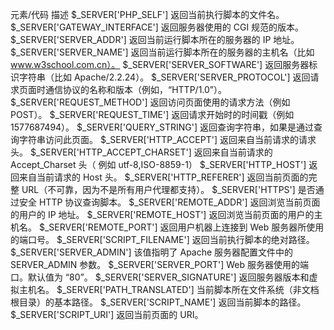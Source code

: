 元素/代码	描述
$_SERVER['PHP_SELF']	返回当前执行脚本的文件名。
$_SERVER['GATEWAY_INTERFACE']	返回服务器使用的 CGI 规范的版本。
$_SERVER['SERVER_ADDR']	返回当前运行脚本所在的服务器的 IP 地址。
$_SERVER['SERVER_NAME']	返回当前运行脚本所在的服务器的主机名（比如 www.w3school.com.cn）。
$_SERVER['SERVER_SOFTWARE']	返回服务器标识字符串（比如 Apache/2.2.24）。
$_SERVER['SERVER_PROTOCOL']	返回请求页面时通信协议的名称和版本（例如，“HTTP/1.0”）。
$_SERVER['REQUEST_METHOD']	返回访问页面使用的请求方法（例如 POST）。
$_SERVER['REQUEST_TIME']	返回请求开始时的时间戳（例如 1577687494）。
$_SERVER['QUERY_STRING']	返回查询字符串，如果是通过查询字符串访问此页面。
$_SERVER['HTTP_ACCEPT']	返回来自当前请求的请求头。
$_SERVER['HTTP_ACCEPT_CHARSET']	返回来自当前请求的 Accept_Charset 头（ 例如 utf-8,ISO-8859-1）
$_SERVER['HTTP_HOST']	返回来自当前请求的 Host 头。
$_SERVER['HTTP_REFERER']	返回当前页面的完整 URL（不可靠，因为不是所有用户代理都支持）。
$_SERVER['HTTPS']	是否通过安全 HTTP 协议查询脚本。
$_SERVER['REMOTE_ADDR']	返回浏览当前页面的用户的 IP 地址。
$_SERVER['REMOTE_HOST']	返回浏览当前页面的用户的主机名。
$_SERVER['REMOTE_PORT']	返回用户机器上连接到 Web 服务器所使用的端口号。
$_SERVER['SCRIPT_FILENAME']	返回当前执行脚本的绝对路径。
$_SERVER['SERVER_ADMIN']	该值指明了 Apache 服务器配置文件中的 SERVER_ADMIN 参数。
$_SERVER['SERVER_PORT']	Web 服务器使用的端口。默认值为 “80”。
$_SERVER['SERVER_SIGNATURE']	返回服务器版本和虚拟主机名。
$_SERVER['PATH_TRANSLATED']	当前脚本所在文件系统（非文档根目录）的基本路径。
$_SERVER['SCRIPT_NAME']	返回当前脚本的路径。
$_SERVER['SCRIPT_URI']	返回当前页面的 URI。